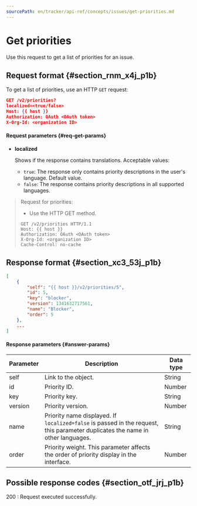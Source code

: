 ```yaml
---
sourcePath: en/tracker/api-ref/concepts/issues/get-priorities.md
---
```

# Get priorities

Use this request to get a list of priorities for an issue.

## Request format {#section_rnm_x4j_p1b}

To get a list of priorities, use an HTTP `GET` request:

```json
GET /v2/priorities?
localized=<true/false>
Host: {{ host }}
Authorization: OAuth <OAuth token>
X-Org-Id: <organization ID>
```

#### Request parameters {#req-get-params}

- **localized**

    Shows if the response contains translations. Acceptable values:
    - `true`: The response only contains priority descriptions in the user's language. Default value.
    - `false`: The response contains priority descriptions in all supported languages.

> Request for priorities:
> 
> - Use the HTTP GET method.
> 
> ```
> GET /v2/priorities HTTP/1.1
> Host: {{ host }}
> Authorization: OAuth <OAuth token>
> X-Org-Id: <organization ID>
> Cache-Control: no-cache
> ```

## Response format {#section_xc3_53j_p1b}

```json
[
    {
        "self": "{{ host }}/v2/priorities/5",
        "id": 5,
        "key": "blocker",
        "version": 1341632717561,
        "name": "Blocker",
        "order": 5
    },
    ...
]
```

#### Response parameters {#answer-params}

| Parameter | Description | Data type |
| ----- | ----- | ----- |
| self | Link to the object. | String |
| id | Priority ID. | Number |
| key | Priority key. | String |
| version | Priority version. | Number |
| name | Priority name displayed. If `localized=false` is passed in the request, this parameter duplicates the name in other languages. | String |
| order | Priority weight. This parameter affects the order of priority display in the interface. | Number |

## Possible response codes {#section_otf_jrj_p1b}

200
:   Request executed successfully.

